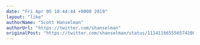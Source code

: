 ```yaml
---
date: "Fri Apr 05 10:44:44 +0000 2019"
layout: "like"
authorName: "Scott Hanselman"
authorUrl: "https://twitter.com/shanselman"
originalPost: "https://twitter.com/shanselman/status/1114116655565742080"
---
```


